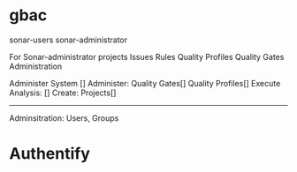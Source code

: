 # gbac

sonar-users
sonar-administrator


For Sonar-administrator
projects
Issues
Rules
Quality Profiles
Quality Gates
Administration


Administer System []
Administer: Quality Gates[] Quality Profiles[]
Execute Analysis: []
Create: Projects[]

----
Adminsitration: Users, Groups
# Authentify
